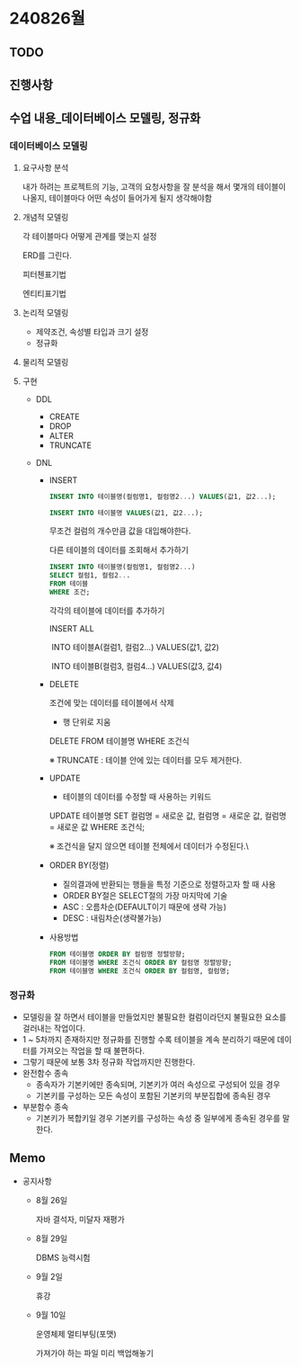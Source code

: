 # 240826월

## TODO

## 진행사항

## 수업 내용_데이터베이스 모델링, 정규화

### 데이터베이스 모델링

1. 요구사항 분석

   내가 하려는 프로젝트의 기능, 고객의 요청사항을 잘 분석을 해서 몇개의 테이블이 나올지, 테이블마다 어떤 속성이 들어가게 될지 생각해야함

2. 개념적 모델링

   각 테이블마다 어떻게 관계를 맺는지 설정

   ERD를 그린다.

   피터첸표기법

   엔티티표기법

3. 논리적 모델링

   * 제약조건, 속성별 타입과 크기 설정
   * 정규화

4. 물리적 모델링

5. 구현

   * DDL

     * CREATE
     * DROP
     * ALTER
     * TRUNCATE

   * DNL

     * INSERT

       ```SQL
       INSERT INTO 테이블명(컬럼명1, 컬럼명2...) VALUES(값1, 값2...);
       ```

       ```SQL
       INSERT INTO 테이블명 VALUES(값1, 값2...);
       ```

       무조건 컬럼의 개수만큼 값을 대입해야한다.

       다른 테이블의 데이터를 조회해서 추가하기

       ```SQL
       INSERT INTO 테이블명(컬럼명1, 컬럼명2...)
       SELECT 컬럼1, 컬럼2...
       FROM 테이블
       WHERE 조건;
       ```

       각각의 테이블에 데이터를 추가하기

       INSERT ALL

       ​	INTO 테이블A(컬럼1, 컬럼2...) VALUES(값1, 값2)

       ​	INTO 테이블B(컬럼3, 컬럼4...) VALUES(값3, 값4)

     * DELETE 

       조건에 맞는 데이터를 테이블에서 삭제

       - 행 단위로 지움

       DELETE FROM 테이블명
       WHERE 조건식

       ※ TRUNCATE : 테이블 안에 있는 데이터를 모두 제거한다.

     * UPDATE

       * 테이블의 데이터를 수정할 때 사용하는 키워드

       UPDATE 테이블명 SET 
       컬럼명 = 새로운 값,
       컬럼명 = 새로운 값,
       컬럼명 = 새로운 값
       WHERE 조건식;

       ※ 조건식을 달지 않으면 테이블 전체에서 데이터가 수정된다.\

     * ORDER BY(정렬)

       * 질의결과에 반환되는 행들을 특정 기준으로 정렬하고자 할 때 사용
       * ORDER BY절은 SELECT절의 가장 마지막에 기술
       * ASC : 오름차순(DEFAULT이기 때문에 생략 가능)
       * DESC : 내림차순(생략불가능)

     * 사용방법

       ```SQL
       FROM 테이블명 ORDER BY 컬럼명 정렬방향;
       FROM 테이블명 WHERE 조건식 ORDER BY 컬럼명 정렬방향;
       FROM 테이블명 WHERE 조건식 ORDER BY 컬럼명, 컬럼명;
       ```

### 정규화

* 모델링을 잘 하면서 테이블을 만들었지만 불필요한 컬럼이라던지 불필요한 요소를 걸러내는 작업이다.
* 1 ~ 5차까지 존재하지만 정규화를 진행할 수록 테이블을 계속 분리하기 때문에 데이터를 가져오는 작업을 할 때 불편하다.
* 그렇기 때문에 보통 3차 정규화 작업까지만 진행한다.
* 완전함수 종속
  * 종속자가 기본키에만 종속되며, 기본키가 여러 속성으로 구성되어 있을 경우
  * 기본키를 구성하는 모든 속성이 포함된 기본키의 부분집합에 종속된 경우
* 부분함수 종속
  * 기본키가 복합키일 경우 기본키를 구성하는 속성 중 일부에게 종속된 경우를 말한다.

## Memo

* 공지사항

  * 8월 26일

    자바 결석자, 미달자 재평가

  * 8월 29일

    DBMS 능력시험

  * 9월 2일

    휴강

  * 9월 10일

    운영체제 멀티부팅(포맷)

    가져가야 하는 파일 미리 백업해놓기
